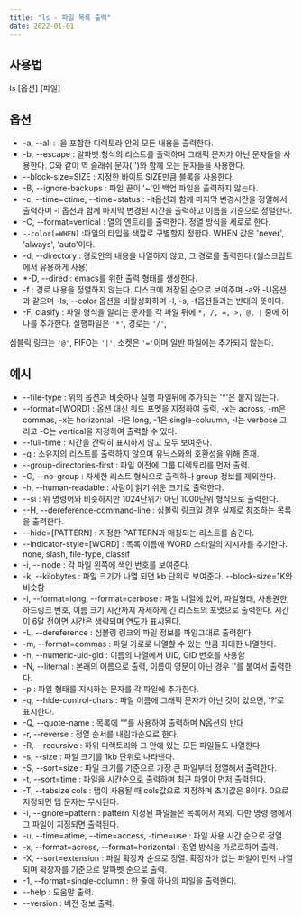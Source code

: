 ```yaml
---
title: "ls - 파일 목록 출력"
date: 2022-01-01
---
```


## 사용법

ls [옵션] [파일]

## 옵션

* -a, --all : .을 포함한 디렉토라 안의 모든 내용을 출력한다.
* ​-b, --escape : 알파벳 형식의 리스트를 출력하며 그래픽 문자가 아닌 문자들을 사용한다. C와 같이 역 슬래쉬 문자('\')와 함께 오는 문자들을 사용한다.
* --block-size=SIZE : 지정한 바이트 SIZE만큼 블록을 사용한다.
* -B​, --ignore-backups : 파일 끝이 '~'인 백업 파일을 출력하지 않는다.​  
* -c, --time=ctime, --time=status : -it옵션과 함께 마지막 변경시간을 정열해서 출력하며 -l 옵션과 함께 마지막 변경된 시간을 출력하고 이름을 기준으로 정렬한다.​  
* -C​, --format=vertical : 열의 엔트리를 출력한다.​ 정열 방식을 세로로 한다.​
* ```--color[=WHEN]``` :​파일의 타입을 색깔로 구별할지 정한다. WHEN 값은 'never', 'always', 'auto'이다. 
* ​​-d, --directory : 경로안의 내용을 나열하지 않고, 그 경로를 출력한다.(쉘스크립트에서 유용하게 사용)​
* *-D, --dired : emacs를 위한 출력 형태를 생성한다.
* -f​ : 경로 내용을 정렬하지 않는다. 디스크에 저장된 순으로 보여주며 -a와 -U옵션과 같으며 -ls, --color 옵션을 비활성화하며 -l, -s, -f옵션들과는 반대의 뜻이다.
* -F​, clasify : 파일 형식을 알리는 문자를 각 파일 뒤에 ```*, /, =, >, @, |``` 중에 하나를 추가한다. 실행파일은 ```'*'```, 경로는 ```'/'```,

심블릭 링크는 ```'@'```, FIFO는 ```'|'```, 소켓은 ```'='```이며 일반 파일에는 추가되지 않는다.

## 예시

* ​--file-type : 위의 옵션과 비슷하나 실행 파일뒤에 추가되는 '*'은 붙지 않는다.​
* --format=[WORD] : 옵션 대신 워드 포멧을 지정하여 출력, -x는 across, -m은 commas, -x는 horizontal, -l은 long, -1은 single-coluumn, -I는 verbose 그리고 -C는 vertical을 지정하여 출력할 수 있다.
* --full-time : 시간을 간략히 표시하지 않고 모두 보여준다.
* -g : 소유자의 리스트를 출력하지 않으며 유닉스와의 호환성을 위해 존재.
* --group-directories-first : 파일 이전에 그룹 디렉토리를 먼저 출력.
* ​-G, --no-group : 자세한 리스트 형식으로 출력하나 group 정보를 제외한다.
* -h, --human-readable : 사람이 읽기 쉬운 크기로 출력한다.
* --si : 위 명령어와 비슷하지만 1024단위가 아닌 1000단위 형식으로 출력한다.
* --H, --dereference-command-line : 심볼릭 링크일 경우 실제로 참조하는 목록을 출력한다.
* --hide=[PATTERN] : 지정한 PATTERN과 매칭되는 리스트를 숨긴다.
* --indicator-style=[WORD] : 목록 이름에 WORD 스타일의 지시자를 추가한다. none, slash, file-type, classif
* -i, --inode : ​각 파일 왼쪽에 색인 번호를 보여준다.
* ​-k, --kilobytes : 파일 크기가 나열 되면 kb 단위로 보여준다. --block-size=1K와 비슷함
* -l, --format=long, --format=cerbose : 파일 나열에 있어, 파일형태, 사용권한, 하드링크 번호, 이름 크기 시간까지 자세하게 긴 리스트의 포맷으로 출력한다. 시간이 6달 전이면 시간은 생략되며 연도가 표시된다.
* -L, --dereference : 심볼링 링크의 파일 정보를 파일그대로 출력한다.
* -m, --format=commas : 파일 가로로 나열할 수 있는 만큼 최대한 나열한다.
* -n, --numeric-uid-gid : 이름의 나열에서 UID, GID 번호를 사용함
* -N, --liternal : 본래의 이름으로 출력, 이름이 영문이 아닌 경우 '\'를 붙여서 출력한다. ​
* -p : 파일 형태를 지시하는 문자를 각 파일에 추가한다.​
* -q​, --hide-control-chars : 파일 이름에 그래픽 문자가 아닌 것이 있으면, '?'로 표시한다.
* -Q, --quote-name : 목록에 ""를 사용하여 출력하며 N옵션의 반대
* ​-r, --reverse : 정열 순서를 내림차순으로 한다.
* -R, --recursive : 하위 디렉토리와 그 안에 있는 모든 파일들도 나열한다.
* ​-s, --size : 파일 크기를 1kb 단위로 나타낸다.
* -S, --sort=size : 파일​ 크기를 기준으로 가장 큰 파일부터 정열해서 출력한다.
* ​-t, --sort=time : 파일을 시간순으로 출력하며 최근 파일이 먼저 출력된다.
* -T, --tabsize cols : 탭이 사용될 때 cols값으로 지정하며 초기값은 8이다. 0으로 지정되면 탭 문자는 무시된다.
* -i, --ignore=pattern : pattern 지정된 파일들은 목록에서 제외. 다만 명령 행에서 그 파일이 지정되면 출력된다.
* -u, --time=atime, --time=access, -time=use : 파일 사용 시간 순으로 정열.
* -x, --format=across, --format=horizontal : 정열 방식을 가로로하여 출력.
* -X, --sort=extension : 파일 확장자 순으로 정열. 확장자가 없는 파일이 먼저 나열 되며 확장자를 기준으로 알파벳 순으로 출력.
* -1, --format=single-column : 한 줄에 하나의 파일을 출력한다.
* --help : 도움말 출력.
* --version : 버전 정보 출력.
